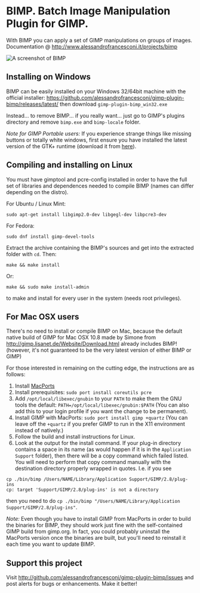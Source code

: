 BIMP. Batch Image Manipulation Plugin for GIMP.
===============================================

With BIMP you can apply a set of GIMP manipulations on groups of images.
Documentation @ http://www.alessandrofrancesconi.it/projects/bimp

![A screenshot of BIMP](http://www.alessandrofrancesconi.it/projects/bimp/images/bimp-main.jpg)

Installing on Windows
---------------------

BIMP can be easily installed on your Windows 32/64bit machine with the 
official installer: https://github.com/alessandrofrancesconi/gimp-plugin-bimp/releases/latest/
then download `gimp-plugin-bimp_win32.exe`

Instead... to remove BIMP... if you really want... just go to GIMP's plugins directory and remove 
`bimp.exe` and `bimp-locale` folder.

*Note for GIMP Portable users:* If you experience strange things like missing buttons or totally white windows, 
first ensure you have installed the latest version of the GTK+ runtime (download it from [here](https://sourceforge.net/projects/gtk-win/files/latest/download?source=files)).

Compiling and installing on Linux
-----------------------------------------

You must have gimptool and pcre-config installed in order to have the full set of libraries
and dependences needed to compile BIMP (names can differ depending on the distro).

For Ubuntu / Linux Mint:

	sudo apt-get install libgimp2.0-dev libgegl-dev libpcre3-dev

For Fedora:

	sudo dnf install gimp-devel-tools

Extract the archive containing the BIMP's sources and get into the extracted folder with `cd`. Then:

	make && make install
	
Or:

	make && sudo make install-admin

to make and install for every user in the system (needs root privileges).


For Mac OSX users
-----------------
There's no need to install or compile BIMP on Mac, because the default native build of GIMP for Mac OSX 10.8 
made by Simone from http://gimp.lisanet.de/Website/Download.html already includes BIMP!
(however, it's not guaranteed to be the very latest version of either BIMP or GIMP)

For those interested in remaining on the cutting edge, the instructions are as follows:

1. Install [MacPorts](https://www.macports.org/install.php)
2. Install prerequisites: `sudo port install coreutils pcre `
3. Add `/opt/local/libexec/gnubin` to your `PATH` to make them the GNU tools the default: `PATH=/opt/local/libexec/gnubin:$PATH`  (You can also add this to your login profile if you want the change to be permanent).
3. Install GIMP with MacPorts: `sudo port install gimp +quartz` (You can leave off the `+quartz` if you prefer GIMP to run in the X11 environment instead of natively.)
4. Follow the build and install instructions for Linux.
5. Look at the output for the install command.  If your plug-in directory contains a space in its name (as would happen if it is in the `Application Support` folder), then there will be a copy command which failed listed.  You will need to perform that copy command manually with the destination directory properly wrapped in quotes.  I.e. if you see
```
cp ./bin/bimp /Users/NAME/Library/Application Support/GIMP/2.8/plug-ins
cp: target 'Support/GIMP/2.8/plug-ins' is not a directory
```
then you need to do `cp ./bin/bimp "/Users/NAME/Library/Application Support/GIMP/2.8/plug-ins"`.

*Note:* Even though you have to install GIMP from MacPorts in order to build the binaries for BIMP, they should work just fine with the self-contained GIMP build from gimp.org.  In fact, you could probably uninstall the MacPorts version once the binaries are built, but you'll need to reinstall it each time you want to update BIMP.


Support this project
--------------------

Visit http://github.com/alessandrofrancesconi/gimp-plugin-bimp/issues
and post alerts for bugs or enhancements. Make it better!
